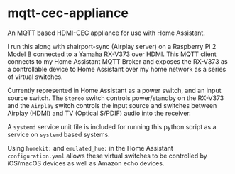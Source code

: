 # mqtt-cec-appliance

An MQTT based HDMI-CEC appliance for use with Home Assistant.

I run this along with shairport-sync (Airplay server) on a Raspberry Pi 2 Model B connected to a Yamaha RX-V373 over HDMI. This MQTT client connects to my Home Assistant MQTT Broker and exposes the RX-V373 as a controllable device to Home Assistant over my home network as a series of virtual switches.

Currently represented in Home Assistant as a power switch, and an input source switch. The `Stereo` switch controls power/standby on the RX-V373 and the `Airplay` switch controls the input source and switches between Airplay (HDMI) and TV (Optical S/PDIF) audio into the receiver.

A `systemd` service unit file is included for running this python script as a service on `systemd` based systems.

Using `homekit:` and `emulated_hue:` in the Home Assistant `configuration.yaml` allows these virtual switches to be controlled by iOS/macOS devices as well as Amazon echo devices.
